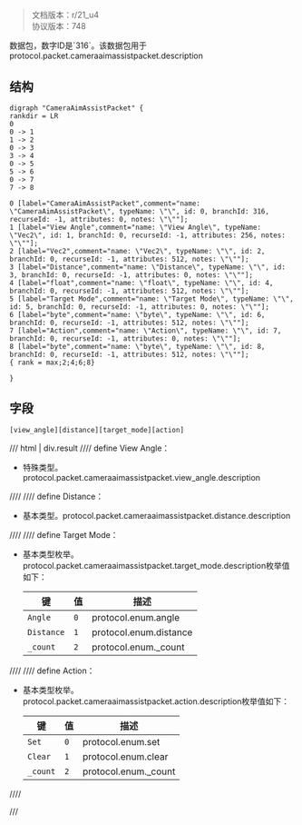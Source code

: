 # <!-- md:samp CameraAimAssistPacket -->

> 文档版本：r/21_u4<br/>协议版本：748

<!-- md:samp CameraAimAssistPacket -->数据包，数字ID是`316`。该数据包用于protocol.packet.cameraaimassistpacket.description

## 结构

```viz
digraph "CameraAimAssistPacket" {
rankdir = LR
0
0 -> 1
1 -> 2
0 -> 3
3 -> 4
0 -> 5
5 -> 6
0 -> 7
7 -> 8

0 [label="CameraAimAssistPacket",comment="name: \"CameraAimAssistPacket\", typeName: \"\", id: 0, branchId: 316, recurseId: -1, attributes: 0, notes: \"\""];
1 [label="View Angle",comment="name: \"View Angle\", typeName: \"Vec2\", id: 1, branchId: 0, recurseId: -1, attributes: 256, notes: \"\""];
2 [label="Vec2",comment="name: \"Vec2\", typeName: \"\", id: 2, branchId: 0, recurseId: -1, attributes: 512, notes: \"\""];
3 [label="Distance",comment="name: \"Distance\", typeName: \"\", id: 3, branchId: 0, recurseId: -1, attributes: 0, notes: \"\""];
4 [label="float",comment="name: \"float\", typeName: \"\", id: 4, branchId: 0, recurseId: -1, attributes: 512, notes: \"\""];
5 [label="Target Mode",comment="name: \"Target Mode\", typeName: \"\", id: 5, branchId: 0, recurseId: -1, attributes: 0, notes: \"\""];
6 [label="byte",comment="name: \"byte\", typeName: \"\", id: 6, branchId: 0, recurseId: -1, attributes: 512, notes: \"\""];
7 [label="Action",comment="name: \"Action\", typeName: \"\", id: 7, branchId: 0, recurseId: -1, attributes: 0, notes: \"\""];
8 [label="byte",comment="name: \"byte\", typeName: \"\", id: 8, branchId: 0, recurseId: -1, attributes: 512, notes: \"\""];
{ rank = max;2;4;6;8}

}

```

## 字段

```title='CameraAimAssistPacket'
[view_angle][distance][target_mode][action]
```

/// html | div.result
//// define
View Angle：[<!-- md:samp Vec2 -->](../types/vec2.md)

- 特殊类型。protocol.packet.cameraaimassistpacket.view_angle.description


////
//// define
Distance：<!-- md:samp float -->

- 基本类型。protocol.packet.cameraaimassistpacket.distance.description


////
//// define
Target Mode：<!-- md:samp byte -->

- 基本类型枚举。protocol.packet.cameraaimassistpacket.target_mode.description枚举值如下：

  |键|值|描述|
  |---|---|---|
  |`Angle`|`0`|protocol.enum.angle|
  |`Distance`|`1`|protocol.enum.distance|
  |`_count`|`2`|protocol.enum._count|



////
//// define
Action：<!-- md:samp byte -->

- 基本类型枚举。protocol.packet.cameraaimassistpacket.action.description枚举值如下：

  |键|值|描述|
  |---|---|---|
  |`Set`|`0`|protocol.enum.set|
  |`Clear`|`1`|protocol.enum.clear|
  |`_count`|`2`|protocol.enum._count|



////

///

